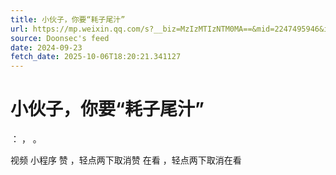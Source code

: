 ```yaml
---
title: 小伙子，你要“耗子尾汁”
url: https://mp.weixin.qq.com/s?__biz=MzIzMTIzNTM0MA==&mid=2247495946&idx=1&sn=b4dbc3de66bb5411d1eae98ece8bf3d1
source: Doonsec's feed
date: 2024-09-23
fetch_date: 2025-10-06T18:20:21.341127
---
```


# 小伙子，你要“耗子尾汁”

：
，
。

视频
小程序
赞
，轻点两下取消赞
在看
，轻点两下取消在看